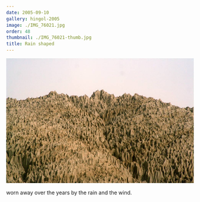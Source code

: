 ```yaml
---
date: 2005-09-10
gallery: hingol-2005
image: ./IMG_76021.jpg
order: 48
thumbnail: ./IMG_76021-thumb.jpg
title: Rain shaped
---
```


![Rain shaped](./IMG_76021.jpg)

worn away over the years by the rain and the wind.
